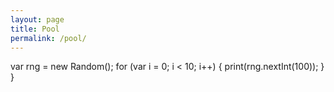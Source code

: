 ```yaml
---
layout: page
title: Pool
permalink: /pool/
---
```


<script>

var characters = {
	count: 0,
	appear: function(menu) {
		// select a geometric char from array
		// var menu = ['•','◊','∆'];

		// select random integer from 0-2
		var dart = new Random();
for (var i = 0; i < 10; i++) {
    print(rng.nextInt(100));
  }
}
		dart = Math.floor(dart* menu.length );
		var character = menu[dart];

		var idName = 'char-' + this.count++;
		// insert at the beginning of the body element
		$('LIb22').prepend('<span class="character" id="' + idName+ '">'  + character + '</span>');
		// style it with css?
	},
	disappear: function() {
		$('.character').hide();
	},
	move: function(destX, destY, count) {
		var whichChar = Math.floor(Math.random()*characters.count);
		alert(characters.count);
		$('.character').animate(
			{ top: destY, left: destX },
		  	3000
		);
	}
	// characters.newColor(blue);
	// change the characters to a random color, using hsl values
	newColor: function get_random_color() 
{
    var color = "";
    for(var i = 0; i < 3; i++) {
        var sub = Math.floor(Math.random() * 256).toString(16);
        color += (sub.length == 1 ? "0" + sub : sub);
    }
    return "#" + color;
}


	}
}
characters.appear(['•','◊','∆']);
$('body').click( function(event) {
	alert(event.pageX);
	alert(event.pageY);
	characters.move(event.pageX, event.pageY, characters.count)
})

</script>



<style>
.character {
	position: absolute;
	font-size: 60px;
}
</style>


  var rng = new Random();
  for (var i = 0; i < 10; i++) {
    print(rng.nextInt(100));
  }
}
